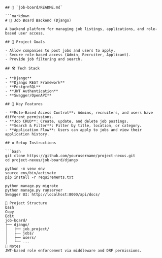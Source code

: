 ```

## 📁 `job-board/README.md`

```markdown
# 💼 Job Board Backend (Django)

A backend platform for managing job listings, applications, and role-based user access.

## 🎯 Project Goals

- Allow companies to post jobs and users to apply.
- Secure role-based access (Admin, Recruiter, Applicant).
- Provide job filtering and search.

## 🛠️ Tech Stack

- **Django**
- **Django REST Framework**
- **PostgreSQL**
- **JWT Authentication**
- **Swagger/OpenAPI**

## 🔑 Key Features

- **Role-Based Access Control**: Admins, recruiters, and users have different permissions.
- **Job CRUD**: Create, update, and delete job postings.
- **Search & Filter**: Filter by title, location, or category.
- **Application Flow**: Users can apply to jobs and view their application history.

## ⚙️ Setup Instructions

```bash
git clone https://github.com/yourusername/project-nexus.git
cd project-nexus/job-board/django

python -m venv env
source env/bin/activate
pip install -r requirements.txt

python manage.py migrate
python manage.py runserver
Swagger UI: http://localhost:8000/api/docs/

📂 Project Structure
bash
Copy
Edit
job-board/
├── django/
│   ├── job_project/
│   ├── jobs/
│   ├── users/
│   └── ...
📌 Notes
JWT-based role enforcement via middleware and DRF permissions.

```